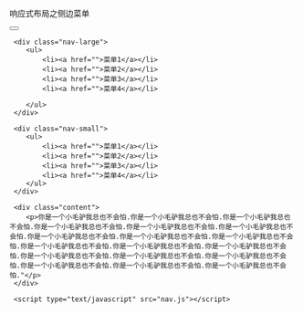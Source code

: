 <!DOCTYPE HTML>
<html>

<head>
	<meta http-equiv="Content-Type" content="text/html; charset=utf-8"/>
    <meta name="viewport" content="width=device-width, initial-scale=1.0">
    <title ></title>
    <link href="main.css" rel="stylesheet" type="text/css"/>
</head>
<body>
     <div class="header">
     	<p class="title">响应式布局之侧边菜单</p>
     	<button class="collapsed" type="button">
     		<span class="icon-bar"></span>
     		<span class="icon-bar"></span>
     		<span class="icon-bar"></span>
     	</button>
     </div>

     <div class="nav-large">
     	<ul>
     		<li><a href="">菜单1</a></li>
     		<li><a href="">菜单2</a></li>
     		<li><a href="">菜单3</a></li>
     		<li><a href="">菜单4</a></li>

        </ul>
     </div>

     <div class="nav-small">
     	<ul>
     		<li><a href="">菜单1</a></li>
     		<li><a href="">菜单2</a></li>
     		<li><a href="">菜单3</a></li>
     		<li><a href="">菜单4</a></li>
        </ul>
     </div>

     <div class="content">
     	<p>你是一个小毛驴我总也不会怕.你是一个小毛驴我总也不会怕.你是一个小毛驴我总也不会怕.你是一个小毛驴我总也不会怕.你是一个小毛驴我总也不会怕.你是一个小毛驴我总也不会怕.你是一个小毛驴我总也不会怕.你是一个小毛驴我总也不会怕.你是一个小毛驴我总也不会怕.你是一个小毛驴我总也不会怕.你是一个小毛驴我总也不会怕.你是一个小毛驴我总也不会怕.你是一个小毛驴我总也不会怕.你是一个小毛驴我总也不会怕.你是一个小毛驴我总也不会怕.你是一个小毛驴我总也不会怕.你是一个小毛驴我总也不会怕.你是一个小毛驴我总也不会怕."</p>
     </div>

     <script type="text/javascript" src="nav.js"></script>
</body>

</html>





